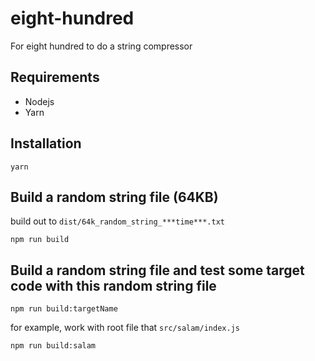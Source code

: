 # eight-hundred
For eight hundred to do a string compressor

## Requirements
* Nodejs
* Yarn

## Installation
```shell
yarn
```

## Build a random string file (64KB)
build out to `dist/64k_random_string_***time***.txt`
```shell
npm run build
```

## Build a random string file and test some target code with this random string file
```shell
npm run build:targetName
```
for example, work with root file that `src/salam/index.js`
```shell
npm run build:salam
```
